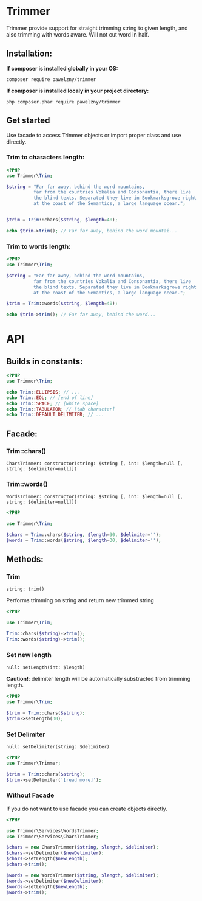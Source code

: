 # Trimmer

Trimmer provide support for straight trimming string to given length,
and also trimming with words aware. Will not cut word in half.

## Installation:

**If composer is installed globally in your OS:**
```
composer require pawelzny/trimmer
```

**If composer is installed localy in your project directory:**
```
php composer.phar require pawelzny/trimmer
```

## Get started

Use facade to access Trimmer objects or import proper class and use directly.


### Trim to characters length:

```php
<?PHP
use Trimmer\Trim;

$string = "Far far away, behind the word mountains,
          far from the countries Vokalia and Consonantia, there live
          the blind texts. Separated they live in Bookmarksgrove right
          at the coast of the Semantics, a large language ocean.";


$trim = Trim::chars($string, $length=40);

echo $trim->trim(); // Far far away, behind the word mountai...
```


### Trim to words length:

```php
<?PHP
use Trimmer\Trim;

$string = "Far far away, behind the word mountains,
          far from the countries Vokalia and Consonantia, there live
          the blind texts. Separated they live in Bookmarksgrove right
          at the coast of the Semantics, a large language ocean.";

$trim = Trim::words($string, $length=40);

echo $trim->trim(); // Far far away, behind the word...
```

# API

## Builds in constants:

```php
<?PHP
use Trimmer\Trim;

echo Trim::ELLIPSIS; // ...
echo Trim::EOL; // [end of line]
echo Trim::SPACE; // [white space]
echo Trim::TABULATOR; // [tab character]
echo Trim::DEFAULT_DELIMITER; // ...
```

## Facade:

### Trim::chars()

`CharsTrimmer: constructor(string: $string [, int: $length=null [, string: $delimiter=null]])`

### Trim::words()

`WordsTrimmer: constructor(string: $string [, int: $length=null [, string: $delimiter=null]])`

```php
<?PHP

use Trimmer\Trim;

$chars = Trim::chars($string, $length=30, $delimiter='');
$words = Trim::words($string, $length=30, $delimiter='');
```

## Methods:

### Trim
`string: trim()`

Performs trimming on string and return new trimmed string

```php
<?PHP

use Trimmer\Trim;

Trim::chars($string)->trim();
Trim::words($string)->trim();
```

### Set new length
`null: setLength(int: $length)`

**Caution!**: delimiter length will be automatically substracted from trimming length.

```php
<?PHP
use Trimmer\Trim;

$trim = Trim::chars($string);
$trim->setLength(30);
```

### Set Delimiter
`null: setDelimiter(string: $delimiter)`

```php
<?PHP
use Trimmer\Trimmer;

$trim = Trim::chars($string);
$trim->setDelimiter('[read more]');
```

### Without Facade

If you do not want to use facade you can create objects directly.

```php
<?PHP

use Trimmer\Services\WordsTrimmer;
use Trimmer\Services\CharsTrimmer;

$chars = new CharsTrimmer($string, $length, $delimiter);
$chars->setDelimiter($newDelimiter);
$chars->setLength($newLength);
$chars->trim();

$words = new WordsTrimmer($string, $length, $delimiter);
$words->setDelimiter($newDelimiter);
$words->setLength($newLength);
$words->trim();
```
